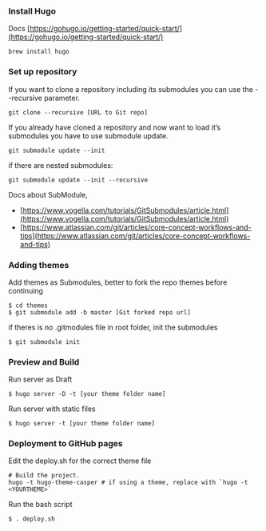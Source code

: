 ### Install Hugo
Docs [https://gohugo.io/getting-started/quick-start/](https://gohugo.io/getting-started/quick-start/)

```
brew install hugo
```

### Set up repository
If you want to clone a repository including its submodules you can use the --recursive parameter.
```
git clone --recursive [URL to Git repo]
```

If you already have cloned a repository and now want to load it’s submodules you have to use submodule update.
```
git submodule update --init
```

if there are nested submodules:
```
git submodule update --init --recursive
```

Docs about SubModule,
- [https://www.vogella.com/tutorials/GitSubmodules/article.html](https://www.vogella.com/tutorials/GitSubmodules/article.html)
- [https://www.atlassian.com/git/articles/core-concept-workflows-and-tips](https://www.atlassian.com/git/articles/core-concept-workflows-and-tips)

### Adding themes

Add themes as Submodules, better to fork the repo themes before continuing
```
$ cd themes
$ git submodule add -b master [Git forked repo url]
```
if theres is no .gitmodules file in root folder, init the submodules
```
$ git submodule init
```

### Preview and Build
Run server as Draft
```
$ hugo server -D -t [your theme folder name]
```
Run server with static files
```
$ hugo server -t [your theme folder name]
```


### Deployment to GitHub pages

Edit the deploy.sh for the correct theme file
```
# Build the project.
hugo -t hugo-theme-casper # if using a theme, replace with `hugo -t <YOURTHEME>`

```
Run the bash script
```
$ . deploy.sh
```
